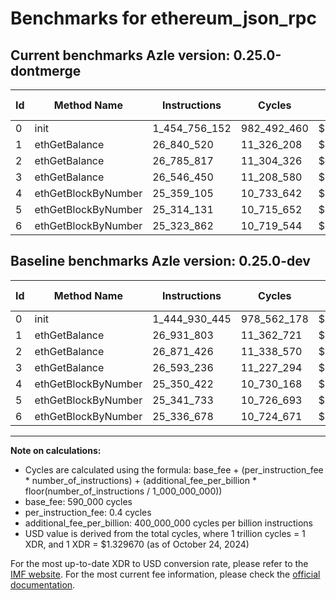 # Benchmarks for ethereum_json_rpc

## Current benchmarks Azle version: 0.25.0-dontmerge

| Id  | Method Name         | Instructions  | Cycles      | USD           | USD/Million Calls | Change                              |
| --- | ------------------- | ------------- | ----------- | ------------- | ----------------- | ----------------------------------- |
| 0   | init                | 1_454_756_152 | 982_492_460 | $0.0013063907 | $1_306.39         | <font color="red">+9_825_707</font> |
| 1   | ethGetBalance       | 26_840_520    | 11_326_208  | $0.0000150601 | $15.06            | <font color="green">-91_283</font>  |
| 2   | ethGetBalance       | 26_785_817    | 11_304_326  | $0.0000150310 | $15.03            | <font color="green">-85_609</font>  |
| 3   | ethGetBalance       | 26_546_450    | 11_208_580  | $0.0000149037 | $14.90            | <font color="green">-46_786</font>  |
| 4   | ethGetBlockByNumber | 25_359_105    | 10_733_642  | $0.0000142722 | $14.27            | <font color="red">+8_683</font>     |
| 5   | ethGetBlockByNumber | 25_314_131    | 10_715_652  | $0.0000142483 | $14.24            | <font color="green">-27_602</font>  |
| 6   | ethGetBlockByNumber | 25_323_862    | 10_719_544  | $0.0000142535 | $14.25            | <font color="green">-12_816</font>  |

## Baseline benchmarks Azle version: 0.25.0-dev

| Id  | Method Name         | Instructions  | Cycles      | USD           | USD/Million Calls |
| --- | ------------------- | ------------- | ----------- | ------------- | ----------------- |
| 0   | init                | 1_444_930_445 | 978_562_178 | $0.0013011648 | $1_301.16         |
| 1   | ethGetBalance       | 26_931_803    | 11_362_721  | $0.0000151087 | $15.10            |
| 2   | ethGetBalance       | 26_871_426    | 11_338_570  | $0.0000150766 | $15.07            |
| 3   | ethGetBalance       | 26_593_236    | 11_227_294  | $0.0000149286 | $14.92            |
| 4   | ethGetBlockByNumber | 25_350_422    | 10_730_168  | $0.0000142676 | $14.26            |
| 5   | ethGetBlockByNumber | 25_341_733    | 10_726_693  | $0.0000142630 | $14.26            |
| 6   | ethGetBlockByNumber | 25_336_678    | 10_724_671  | $0.0000142603 | $14.26            |

---

**Note on calculations:**

- Cycles are calculated using the formula: base_fee + (per_instruction_fee \* number_of_instructions) + (additional_fee_per_billion \* floor(number_of_instructions / 1_000_000_000))
- base_fee: 590_000 cycles
- per_instruction_fee: 0.4 cycles
- additional_fee_per_billion: 400_000_000 cycles per billion instructions
- USD value is derived from the total cycles, where 1 trillion cycles = 1 XDR, and 1 XDR = $1.329670 (as of October 24, 2024)

For the most up-to-date XDR to USD conversion rate, please refer to the [IMF website](https://www.imf.org/external/np/fin/data/rms_sdrv.aspx).
For the most current fee information, please check the [official documentation](https://internetcomputer.org/docs/current/developer-docs/gas-cost#execution).
